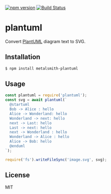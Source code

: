 [![npm version][npm-badge]][npm-link]
[![Build Status][travis-badge]][travis-link]

# plantuml

Convert [PlantUML] diagram text to SVG.

## Installation

```bash
$ npm install metalsmith-plantuml
```

## Usage

```js
const plantuml = require('plantuml');
const svg = await plantuml(`
  @startuml
  Bob -> Alice : hello
  Alice -> Wonderland: hello
  Wonderland -> next: hello
  next -> Last: hello
  Last -> next: hello
  next -> Wonderland : hello
  Wonderland -> Alice : hello
  Alice -> Bob: hello
  @enduml
`);

require('fs').writeFileSync('image.svg', svg);
```

## License

MIT

[PlantUML]: https://plantuml.com
[npm-badge]: https://badge.fury.io/js/plantuml.svg
[npm-link]: https://badge.fury.io/js/plantuml
[travis-badge]: https://travis-ci.org/agirorn/plantuml.svg?branch=master
[travis-link]: https://travis-ci.org/agirorn/plantuml
